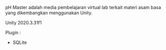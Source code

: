 pH Master adalah media pembelajaran virtual lab terkait materi asam basa yang dikembangkan menggunakan Unity.

Unity 2020.3.31f1

Plugin : <br />
- SQLite
